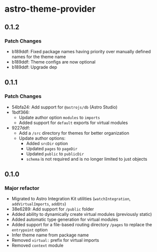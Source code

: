 # astro-theme-provider

## 0.1.2

### Patch Changes

- b189ddf: Fixed package names having priority over manually defined names for the theme name
- b189ddf: Theme configs are now optional
- b189ddf: Upgrade dep

## 0.1.1

### Patch Changes

- 54bfa24: Add support for `@astrojs/db` (Astro Studio)
- 1bdf366:
  - Update author option `modules` to `imports`
  - Added support for `default` exports for virtual modules
- 9227ddf:
  - Add a `/src` directory for themes for better organization
  - Update author options:
    - Added `srcDir` option
    - Updated `pages` to `pageDir`
    - Updated `public` to `publicDir`
    - `schema` is not required and is no longer limited to just objects

## 0.1.0

### Major refactor

- Migrated to Astro Integration Kit utilities (`watchIntegration`, `addVirtualImports`, `addDts`)
- 38e6289: Add support for `/public` folder
- Added ability to dynamically create virtual modules (previously static)
- Added automatic type generation for virtual modules
- Added support for a file-based routing directory `/pages` to replace the `entrypoint` option
- Infer theme name from package name
- Removed `virtual:` prefix for virtual imports
- Removed `context` module

